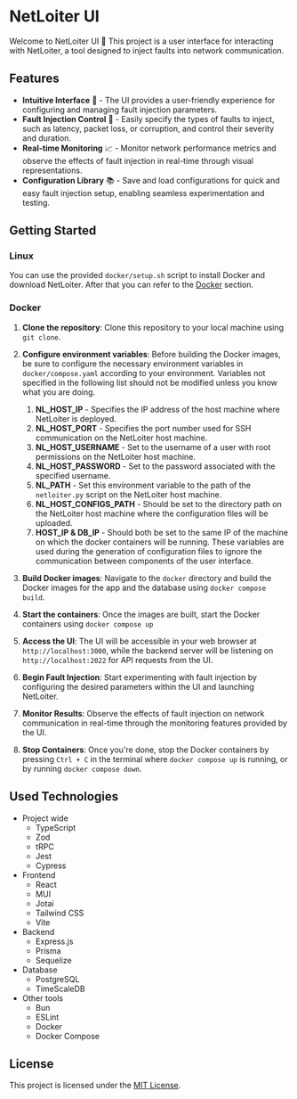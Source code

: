 # NetLoiter UI
Welcome to NetLoiter UI 👋 This project is a user interface for interacting with NetLoiter, a tool
designed to inject faults into network communication.

## Features
- **Intuitive Interface** 🚀 - The UI provides a user-friendly experience for configuring and managing fault injection parameters.
- **Fault Injection Control** 💉 - Easily specify the types of faults to inject, such as latency, packet loss, or corruption, and control their severity and duration.
- **Real-time Monitoring** 📈 - Monitor network performance metrics and observe the effects of fault injection in real-time through visual representations.
- **Configuration Library** 📚 - Save and load configurations for quick and easy fault injection setup, enabling seamless experimentation and testing.

[//]: # (Docker v24.0.5, Docker Compose v2.20.3)

## Getting Started
### Linux
You can use the provided `docker/setup.sh` script to install Docker and download NetLoiter. After that you can refer to
the [Docker](#Docker) section.

### Docker
1. **Clone the repository**: Clone this repository to your local machine using `git clone`.
2. **Configure environment variables**: Before building the Docker images, be sure to configure the necessary environment
   variables in `docker/compose.yaml` according to your environment. Variables not specified in the following list should 
   not be modified unless you know what you are doing.
   1. **NL_HOST_IP** - Specifies the IP address of the host machine where NetLoiter is deployed. 
   2. **NL_HOST_PORT** - Specifies the port number used for SSH communication on the NetLoiter host machine.
   3. **NL_HOST_USERNAME** - Set to the username of a user with root permissions on the NetLoiter host machine.
   4. **NL_HOST_PASSWORD** - Set to the password associated with the specified username.
   5. **NL_PATH** - Set this environment variable to the path of the `netloiter.py` script on the NetLoiter host machine.
   6. **NL_HOST_CONFIGS_PATH** - Should be set to the directory path on the NetLoiter host machine where the configuration files will be uploaded.
   7. **HOST_IP & DB_IP** - Should both be set to the same IP of the machine on which the docker containers will be running.
   These variables are used during the generation of configuration files to ignore the communication between components of the user interface.

3. **Build Docker images**: Navigate to the `docker` directory and build the Docker images for the app and the database using
`docker compose build`.
4. **Start the containers**: Once the images are built, start the Docker containers using `docker compose up`
5. **Access the UI**: The UI will be accessible in your web browser at `http://localhost:3000`, while the backend server
   will be listening on `http://localhost:2022` for API requests from the UI.
6. **Begin Fault Injection**: Start experimenting with fault injection by configuring the desired parameters within the UI and launching NetLoiter.
7. **Monitor Results**: Observe the effects of fault injection on network communication in real-time through the monitoring features provided by the UI.
8. **Stop Containers**: Once you're done, stop the Docker containers by pressing `Ctrl + C` in the terminal where `docker compose up` is running, or by running `docker compose down`.

## Used Technologies
- Project wide
  - TypeScript
  - Zod
  - tRPC
  - Jest
  - Cypress
- Frontend
  - React
  - MUI
  - Jotai
  - Tailwind CSS
  - Vite
- Backend
  - Express.js
  - Prisma
  - Sequelize
- Database
  - PostgreSQL
  - TimeScaleDB
- Other tools
  - Bun
  - ESLint
  - Docker
  - Docker Compose

## License
This project is licensed under the [MIT License](LICENSE).
